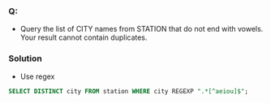 ### Q:
- Query the list of CITY names from STATION that do not end with vowels. Your result cannot contain duplicates.

### Solution
- Use regex
```sql
SELECT DISTINCT city FROM station WHERE city REGEXP ".*[^aeiou]$";
```